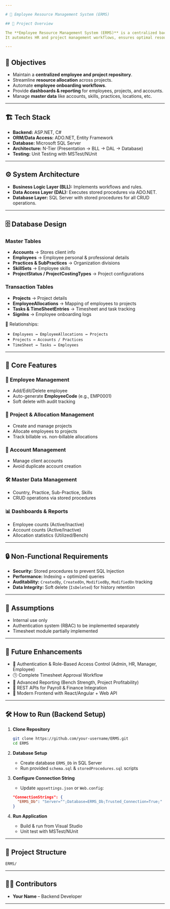 ```yaml
---

# 📘 Employee Resource Management System (ERMS)

## 📖 Project Overview

The **Employee Resource Management System (ERMS)** is a centralized backend application built with **ASP.NET** and **SQL Server** to manage employees, projects, clients, and resource allocations.
It automates HR and project management workflows, ensures optimal resource utilization, and provides data-driven insights.

---
```


## 🎯 Objectives

* Maintain a **centralized employee and project repository**.
* Streamline **resource allocation** across projects.
* Automate **employee onboarding workflows**.
* Provide **dashboards & reporting** for employees, projects, and accounts.
* Manage **master data** like accounts, skills, practices, locations, etc.

---

## 🏗️ Tech Stack

* **Backend:** ASP.NET, C#
* **ORM/Data Access:** ADO.NET, Entity Framework
* **Database:** Microsoft SQL Server
* **Architecture:** N-Tier (Presentation → BLL → DAL → Database)
* **Testing:** Unit Testing with MSTest/NUnit

---

## ⚙️ System Architecture

* **Business Logic Layer (BLL):** Implements workflows and rules.
* **Data Access Layer (DAL):** Executes stored procedures via ADO.NET.
* **Database Layer:** SQL Server with stored procedures for all CRUD operations.

---

## 🗄️ Database Design

### Master Tables

* **Accounts** → Stores client info
* **Employees** → Employee personal & professional details
* **Practices & SubPractices** → Organization divisions
* **SkillSets** → Employee skills
* **ProjectStatus / ProjectCostingTypes** → Project configurations

### Transaction Tables

* **Projects** → Project details
* **EmployeeAllocations** → Mapping of employees to projects
* **Tasks & TimeSheetEntries** → Timesheet and task tracking
* **SignIns** → Employee onboarding logs

📌 Relationships:

* `Employees ↔ EmployeeAllocations ↔ Projects`
* `Projects ↔ Accounts / Practices`
* `TimeSheet ↔ Tasks ↔ Employees`

---

## 🚀 Core Features

### 👤 Employee Management

* Add/Edit/Delete employee
* Auto-generate **EmployeeCode** (e.g., EMP0001)
* Soft delete with audit tracking

### 📂 Project & Allocation Management

* Create and manage projects
* Allocate employees to projects
* Track billable vs. non-billable allocations

### 🏢 Account Management

* Manage client accounts
* Avoid duplicate account creation

### 🛠️ Master Data Management

* Country, Practice, Sub-Practice, Skills
* CRUD operations via stored procedures

### 📊 Dashboards & Reports

* Employee counts (Active/Inactive)
* Account counts (Active/Inactive)
* Allocation statistics (Utilized/Bench)

---

## 🔒 Non-Functional Requirements

* **Security:** Stored procedures to prevent SQL Injection
* **Performance:** Indexing + optimized queries
* **Auditability:** `CreatedBy`, `CreatedOn`, `ModifiedBy`, `ModifiedOn` tracking
* **Data Integrity:** Soft delete (`IsDeleted`) for history retention

---

## 📌 Assumptions

* Internal use only
* Authentication system (RBAC) to be implemented separately
* Timesheet module partially implemented

---

## 🔮 Future Enhancements

* 🔑 Authentication & Role-Based Access Control (Admin, HR, Manager, Employee)
* 🕒 Complete Timesheet Approval Workflow
* 📑 Advanced Reporting (Bench Strength, Project Profitability)
* 🔗 REST APIs for Payroll & Finance Integration
* 🎨 Modern Frontend with React/Angular + Web API

---

## 🛠️ How to Run (Backend Setup)

1. **Clone Repository**

   ```bash
   git clone https://github.com/your-username/ERMS.git
   cd ERMS
   ```

2. **Database Setup**

   * Create database `ERMS_Db` in SQL Server
   * Run provided `schema.sql` & `storedProcedures.sql` scripts

3. **Configure Connection String**

   * Update `appsettings.json` or `Web.config`:

   ```json
   "ConnectionStrings": {
     "ERMS_Db": "Server="";Database=ERMS_Db;Trusted_Connection=True;"
   }
   ```

4. **Run Application**

   * Build & run from Visual Studio
   * Unit test with MSTest/NUnit

---

## 📂 Project Structure

```
ERMS/

```

---

## 👨‍💻 Contributors

* **Your Name** – Backend Developer

---

